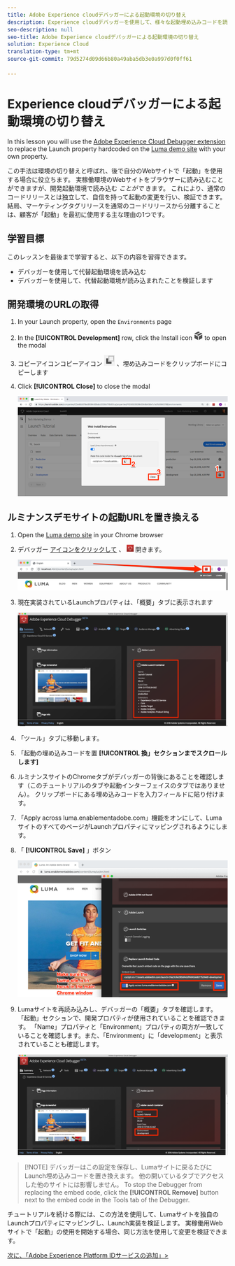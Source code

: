 ```yaml
---
title: Adobe Experience cloudデバッガーによる起動環境の切り替え
description: Experience cloudデバッガーを使用して、様々な起動埋め込みコードを読み込む方法について説明します。 このレッスンは、「WebサイトにExperience cloudを導入する（起動）」チュートリアルの一部です。
seo-description: null
seo-title: Adobe Experience cloudデバッガーによる起動環境の切り替え
solution: Experience Cloud
translation-type: tm+mt
source-git-commit: 79d5274d09d66b80a49aba5db3e0a997d0f0ff61

---
```



# Experience cloudデバッガーによる起動環境の切り替え

In this lesson you will use the [Adobe Experience Cloud Debugger extension](https://chrome.google.com/webstore/detail/adobe-experience-cloud-de/ocdmogmohccmeicdhlhhgepeaijenapj) to replace the Launch property hardcoded on the [Luma demo site](https://luma.enablementadobe.com/content/luma/us/en.html) with your own property.

この手法は環境の切り替えと呼ばれ、後で自分のWebサイトで「起動」を使用する場合に役立ちます。 実稼働環境のWebサイトをブラウザーに読み込むことができますが、開発起動環境で読み込む *ことがで* きます。 これにより、通常のコードリリースとは独立して、自信を持って起動の変更を行い、検証できます。  結局、マーケティングタグリリースを通常のコードリリースから分離することは、顧客が「起動」を最初に使用する主な理由の1つです。

## 学習目標

このレッスンを最後まで学習すると、以下の内容を習得できます。

* デバッガーを使用して代替起動環境を読み込む
* デバッガーを使用して、代替起動環境が読み込まれたことを検証します

## 開発環境のURLの取得

1. In your Launch property, open the `Environments` page

1. In the **[!UICONTROL Development]** row, click the Install icon ![Install icon](images/launch-installIcon.png) to open the modal

1. コピーアイコンコピーアイコン ![をクリックして](images/launch-copyIcon.png) 、埋め込みコードをクリップボードにコピーします

1. Click **[!UICONTROL Close]** to close the modal

   ![インストールアイコン](images/launch-copyInstallCode.png)

## ルミナンスデモサイトの起動URLを置き換える

1. Open the [Luma demo site](https://luma.enablementadobe.com/content/luma/us/en.html) in your Chrome browser

1. デバッガー [アイコンをクリックして](https://chrome.google.com/webstore/detail/adobe-experience-cloud-de/ocdmogmohccmeicdhlhhgepeaijenapj) 、 ![Experience Cloud Debugger拡張機能を](images/icon-debugger.png) 開きます。

   ![デバッガーアイコンをクリックします](images/switchEnvironments-openDebugger.png)

1. 現在実装されているLaunchプロパティは、「概要」タブに表示されます

   ![デバッガーに表示される起動環境](images/switchEnvironments-debuggerOnWeRetail-prod.png)

1. 「ツール」タブに移動します。

1. 「起動の埋め込みコードを置 **[!UICONTROL 換」セクションまでスクロールします]**

1. ルミナンスサイトのChromeタブがデバッガーの背後にあることを確認します（このチュートリアルのタブや起動インターフェイスのタブではありません）。  クリップボードにある埋め込みコードを入力フィールドに貼り付けます。

1. 「Apply across luma.enablementadobe.com」機能をオンにして、LumaサイトのすべてのページがLaunchプロパティにマッピングされるようにします。

1. 「 **[!UICONTROL Save]** 」ボタン

   ![デバッガーに表示される起動環境](images/switchEnvironments-debugger-save.png)

1. Lumaサイトを再読み込みし、デバッガーの「概要」タブを確認します。 「起動」セクションで、開発プロパティが使用されていることを確認できます。 「Name」プロパティと「Environment」プロパティの両方が一致していることを確認します。また、「Environment」に「development」と表示されていることも確認します。

   ![デバッガーに表示される起動環境](images/switchEnvironments-debuggerOnWeRetail.png)

>[!NOTE] デバッガーはこの設定を保存し、Lumaサイトに戻るたびにLaunch埋め込みコードを置き換えます。 他の開いているタブでアクセスした他のサイトには影響しません。 To stop the Debugger from replacing the embed code, click the **[!UICONTROL Remove]** button next to the embed code in the Tools tab of the Debugger.

チュートリアルを続ける際には、この方法を使用して、Lumaサイトを独自のLaunchプロパティにマッピングし、Launch実装を検証します。 実稼働用Webサイトで「起動」の使用を開始する場合、同じ方法を使用して変更を検証できます。

[次に、「Adobe Experience Platform IDサービスの追加」&gt;](id-service.md)